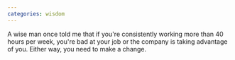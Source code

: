 ```yaml
---
categories: wisdom
---
```


A wise man once told me that if you're consistently working more than 40 hours per week, you're bad at your job or the company is taking advantage of you. Either way, you need to make a change.